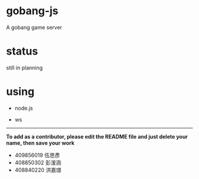 # gobang-js

A gobang game server

# status

still in planning

# using

 - node.js

 - ws
 
 
 ---
 
**To add as a contributor, please edit the README file and just delete your name, then save your work**
 - 409856019 伍思彥
 - 408850302 彭湲涵
 - 408840220 洪嘉璟
 
